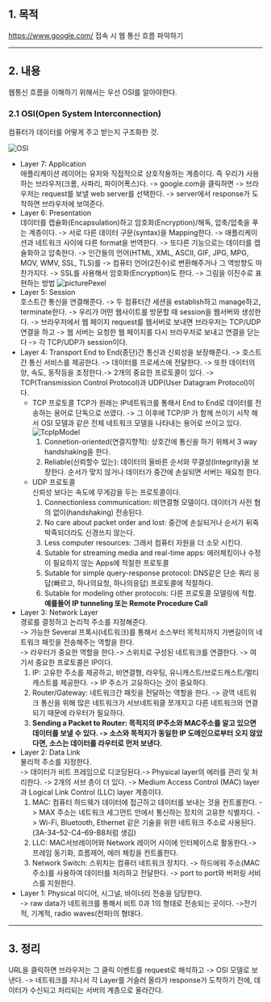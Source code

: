 ## 1. 목적

https://www.google.com/ 접속 시 웹 통신 흐름 파악하기

---

## 2. 내용

웹통신 흐름을 이해하기 위해서는 우선 OSI를 알아야한다.

### 2.1 OSI(Open System Interconnection)

컴퓨터가 데이터를 어떻게 주고 받는지 구조화한 것.

![OSI](/Images/OSI.png)

- Layer 7: Application  
  애플리케이션 레이어는 유저와 직접적으로 상호작용하는 계층이다. 즉 우리가 사용하는 브라우저(크롬, 사파리, 파이어폭스)다.
  -> google.com을 클릭하면 -> 브라우저는 request를 보낼 web server를 선택한다. -> server에서 response가 도착하면 브라우저에 보여준다.
- Layer 6: Presentation  
  데이터를 캡슐화(Encapsulation)하고 암호화(Encryption)/해독, 압축/압축을 푸는 계층이다.
  -> 서로 다른 데이터 구문(syntax)을 Mapping한다. -> 애플리케이션과 네트워크 사이에 다른 format을 번역한다.
  -> 또다른 기능으로는 데이터를 캡슐화하고 압축한다.
  -> 인간들의 언어(HTML, XML, ASCII, GIF, JPG, MPG, MOV, WMV, SSL, TLS)를 -> 컴퓨터 언어(2진수)로 변환해주거나 그 역방향도 마찬가지다.
  -> SSL를 사용해서 암호화(Encryption)도 한다.
  -> 그림을 이진수로 표현하는 방법
  ![picturePexel](/Images/picturePexel.png)
- Layer 5: Session  
  호스트간 통신을 연결해준다.
  -> 두 컴퓨터간 세션을 establish하고 manage하고, terminate한다.
  -> 우리가 어떤 웹사이트를 방문할 때 session을 웹서버와 생성한다. -> 브라우저에서 웹 페이지 request를 웹서버로 보내면 브라우저는 TCP/UDP 연결을 하고 -> 웹 서버는 요청한 웹 페이지를 다시 브라우저로 보내고 연결을 닫는다 -> 각 TCP/UDP가 session이다.
- Layer 4: Transport
  End to End(종단)간 통신과 신뢰성을 보장해준다.
  -> 호스트간 통신 서비스를 제공한다. -> 데이터를 프로세스에 전달한다. -> 또한 데이터의양, 속도, 동작등을 조정한다.-> 2개의 중요한 프로토콜이 있다.
  -> TCP(Transmission Control Protocol)과 UDP(User Datagram Protocol)이다.
  - TCP 프로토콜
    TCP가 원래는 IP네트워크를 통해서 End to End로 데이터를 전송하는 용어로 단독으로 쓰였다.
    -> 그 이후에 TCP/IP 가 함께 쓰이기 시작 해서 OSI 모델과 같은 전체 네트워크 모델을 나타내는 용어로 쓰이고 있다.
    ![TcpIpModel](/Images/TcpIpModel.png)
    1. Connetion-oriented(연결지향적): 상호간에 통신을 하기 위해서 3 way handshaking을 한다.
    2. Reliable(신뢰할수 있는): 데이터의 올바른 순서와 무결성(Integrity)을 보장한다. 순서가 맞지 않거나 데이터가 중간에 손실되면 서버는 재요청 한다.
  - UDP 프로토콜  
    신뢰성 보다는 속도에 무게감을 두는 프로토콜이다.
    1. Connectionless communication: 비연결형 모델이다. 데이터가 사전 협의 없이(handshaking) 전송된다.
    2. No care about packet order and lost: 중간에 손실되거나 순서가 뒤죽박죽되더라도 신경쓰지 않는다.
    3. Less computer resources: 그래서 컴퓨터 자원을 더 소모 시킨다.
    4. Sutable for streaming media and real-time apps: 에러체킹이나 수정이 필요하지 않는 Apps에 적절한 프로토콜
    5. Sutable for simple query-response protocol: DNS같은 단순 쿼리 응답(빠르고, 하나의요청, 하나의응답) 프로토콜에 적절하다.
    6. Sutable for modeling other protocols: 다른 프로토콜 모델링에 적합. **예를들어 IP tunneling 또는 Remote Procedure Call**
- Layer 3: Network Layer  
  경로를 결정하고 논리적 주소를 지정해준다.  
  -> 가능한 Several 프록시(네트워크)를 통해서 소스부터 목적지까지 가변길이의 네트워크 패킷을 전송해주는 역할을 한다.  
  -> 라우터가 중요한 역할을 한다.-> 스위치로 구성된 네트워크를 연결한다. -> 여기서 중요한 프로토콜은 IP이다.
  1. IP: 고유한 주소를 제공하고, 비연결형, 라우팅, 유니캐스트/브로드캐스트/멀티캐스트를 제공한다. -> IP 주소가 고유하다는 것이 중요하다.
  2. Router/Gateway: 네트워크간 패킷을 전달하는 역할을 한다. -> 광역 네트워크 통신을 위해 많은 네트워크가 서브네트워클 쪼개지고 다른 네트워크와 연결되기 때문에 라우터가 필요하다.
  3. **Sending a Packet to Router: 목적지의 IP주소와 MAC주소를 알고 있으면 데이터를 보낼 수 있다. -> 소스와 목적지가 동일한 IP 도메인으로부터 오지 않았다면, 소스는 데이터를 라우터로 먼저 보낸다.**
- Layer 2: Data Link  
  물리적 주소를 지정한다.  
  -> 데이터가 비트 프레임으로 디코딩된다.-> Physical layer의 에러를 관리 및 처리한다. -> 2개의 서브 층이 더 있다. -> Medium Access Control (MAC) layer과 Logical Link Control (LLC) layer 계층이다.
  1. MAC: 컴퓨터 하드웨가 데이터에 접근하고 데이터를 보내는 것을 컨트롤한다. -> MAX 주소는 네트워크 세그먼트 안에서 통신하는 장치의 고유한 식별자다. -> Wi-Fi, Bluetooth, Ethernet 같은 기술을 위한 네트워크 주소로 사용된다.(3A-34–52-C4–69-B8처럼 생김)
  2. LLC: MAC서브레이어와 Network 레이어 사이에 인터페이스로 활동한다.-> 프레임 동기화, 흐름제어, 에러 체킹을 컨트롤한다.
  3. Network Switch: 스위치는 컴퓨터 네트워크 장치다. -> 하드에워 주소(MAC주소)를 사용하여 데이터를 처리하고 전달한다. -> port to port와 버퍼링 서비스를 지원한다.
- Layer 1: Physical
  미디어, 시그널, 바이너리 전송을 담당한다.  
  -> raw data가 네트워크를 통해서 비트 0과 1의 형태로 전송되는 곳이다. ->전기적, 기계적, radio waves(전파)의 형태다.

---

## 3. 정리

URL을 클릭하면 브라우저는 그 클릭 이벤트를 request로 해석하고 -> OSI 모델로 보낸다. -> 네트워크를 지나서 각 Layer를 거슬러 올라가 response가 도착하기 전에, 데이터가 수신되고 처리되는 서버의 계층으로 올라간다.
